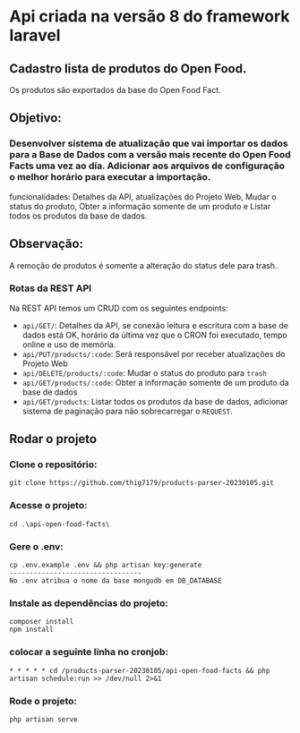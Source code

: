 # Api criada na versão 8 do framework laravel

## Cadastro lista de produtos do Open Food.

Os produtos são exportados da base do Open Food Fact.

## Objetivo:
### Desenvolver sistema de atualização que vai importar os dados para a Base de Dados com a versão mais recente do Open Food Facts uma vez ao día. Adicionar aos arquivos de configuração o melhor horário para executar a importação.

funcionalidades:
Detalhes da API, atualizações do Projeto Web, Mudar o status do produto, Obter a informação somente de um produto e Listar todos os produtos da base de dados.

## Observação:
A remoção de produtos é somente a alteração do status dele para trash.


### Rotas da REST API

Na REST API temos um CRUD com os seguintes endpoints:

 - `api/GET/`: Detalhes da API, se conexão leitura e escritura com a base de dados está OK, horário da última vez que o CRON foi executado, tempo online e uso de memória.
 - `api/PUT/products/:code`: Será responsável por receber atualizações do Projeto Web
 - `api/DELETE/products/:code`: Mudar o status do produto para `trash`
 - `api/GET/products/:code`: Obter a informação somente de um produto da base de dados
 - `api/GET/products`: Listar todos os produtos da base de dados, adicionar sistema de paginação para não sobrecarregar o `REQUEST`.

## Rodar o projeto

### Clone o repositório:
```
git clone https://github.com/thig7179/products-parser-20230105.git 
```

### Acesse o projeto:
```
cd .\api-open-food-facts\
```

### Gere o .env:
```
cp .env.example .env && php artisan key:generate
---------------------------------
No .env atribua o nome da base mongodb em DB_DATABASE
```

### Instale as dependências do projeto:
```
composer install
npm install
```

### colocar a seguinte linha no cronjob:
```
* * * * * cd /products-parser-20230105/api-open-food-facts && php artisan schedule:run >> /dev/null 2>&1
```

### Rode o projeto:
```
php artisan serve
```
